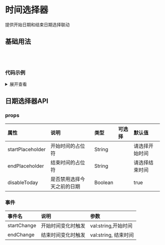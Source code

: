 # 时间选择器
提供开始日期和结束日期选择联动

## 基础用法

  <div>
    <el-card>
      <br />
      <br />
      <xc-choose-date :disableToday="false" :startOptions="startOptions" @startChange="dateStartChange" @endChange="dateEndChange"></xc-choose-date>
    </el-card>
  </div>

<script  setup>
let startChange = (val) => {
  console.log('startChange', val)
}
let endChange = (val) => {
  console.log('endChange', val)
}
let dateStartChange = (val) => {
  console.log(val)
}
let dateEndChange = (val) => {
  console.log(val)
}
let startOptions = {
  // size: 'mini',
  // clearable: false
}
</script>

<style lang='scss' scoped>
</style>


### 代码示例

<details>
<summary>展开查看</summary>

  ``` html

   <div>
    <el-card>
      <xc-choose-date :disableToday="false" :startOptions="startOptions" @startChange="dateStartChange" @endChange="dateEndChange"></xc-choose-date>
    </el-card>
  </div>


  ```

  ``` js 

    <script  setup>
    let startChange = (val) => {
      console.log('startChange', val)
    }
    let endChange = (val) => {
      console.log('endChange', val)
    }
    let dateStartChange = (val) => {
      console.log(val)
    }
    let dateEndChange = (val) => {
      console.log(val)
    }
    let startOptions = {
      // size: 'mini',
      // clearable: false
    }
    </script>

  ```
  <br/>

</details>

## 日期选择器API

### props

| 属性 | 说明 | 类型 | 可选择 | 默认值 |
| :-------------  | :-------------  | :------------- | :-------------  | :------------- |
| startPlaceholder |开始时间的占位符 | String |  | 请选择开始时间 |
| endPlaceholder |结束时间的占位符 | String |  | 请选择结束时间 |
| disableToday |是否禁用选择今天之前的日期 | Boolean |  | true |

### 事件


| 事件名 | 说明 | 参数 |
| :-------------  | :-------------  | :------------- |
| startChange |开始时间变化时触发 | val:string,开始时间 |
| endChange  | 结束时间变化时触发 | val:string, 结束时间 |# 日期选择器
